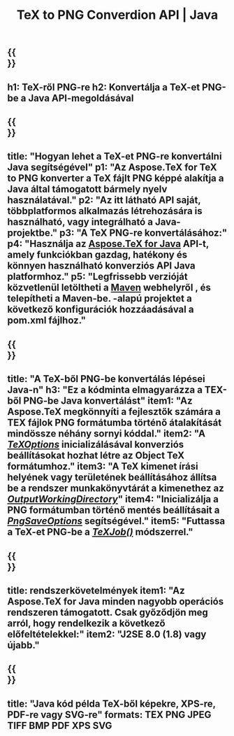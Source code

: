 ﻿---
translation: true
template: /_templates/_conversion-child-java.md
title: TeX to PNG Converdion API | Java
description: TeX-PNG konvertálási funkció. Integrálja ezt a helyszíni Java-könyvtárat a projektjébe, vagy használjon többplatformos alkalmazásokat a TeX PNG-re konvertálásához.
keywords: tex to png api java, tex2png integrál
url: /java/conversion/tex-to-png/
family: tex
platformtag: java
feature: conversion
informat: TEX
outformat: PNG
otherformats: BMP TIFF JPEG PDF XPS SVG
---

{{<section banner>}}
---
h1: TeX-ről PNG-re
h2: Konvertálja a TeX-et PNG-be a Java API-megoldásával
---

{{<section overview>}}
---
title: "Hogyan lehet a TeX-et PNG-re konvertálni Java segítségével"
p1: "Az Aspose.TeX for TeX to PNG konverter a TeX fájlt PNG képpé alakítja a Java által támogatott bármely nyelv használatával."
p2: "Az itt látható API saját, többplatformos alkalmazás létrehozására is használható, vagy integrálható a Java-projektbe."
p3: "A TeX PNG-re konvertálásához:"
p4: "Használja az [Aspose.TeX for Java](https://products.aspose.com/tex/java) API-t, amely funkciókban gazdag, hatékony és könnyen használható konverziós API Java platformhoz."
p5: "Legfrissebb verzióját közvetlenül letöltheti a [Maven](https://repository.aspose.com/webapp/#/artifacts/browse/tree/General/repo/com/aspose/aspose-tex) webhelyről , és telepítheti a Maven-be. -alapú projektet a következő konfigurációk hozzáadásával a pom.xml fájlhoz."
---

{{<section feature1>}}
---
title: "A TeX-ből PNG-be konvertálás lépései Java-n"
h3: "Ez a kódminta elmagyarázza a TEX-ből PNG-be Java konvertálást"
item1: "Az Aspose.TeX megkönnyíti a fejlesztők számára a TEX fájlok PNG formátumba történő átalakítását mindössze néhány sornyi kóddal."
item2: "A [*TeXOptions*](https://reference.aspose.com/tex/java/com.aspose.tex/TeXOptions) inicializálásával konverziós beállításokat hozhat létre az Object TeX formátumhoz."
item3: "A TeX kimenet írási helyének vagy területének beállításához állítsa be a rendszer munkakönyvtárát a kimenethez az [*OutputWorkingDirectory*](https://reference.aspose.com/tex/java/com.aspose.tex/TeXOptions#setOutputWorkingDirectory-com.aspose.tex.IOutputWorkingDirectory-)"
item4: "Inicializálja a PNG formátumban történő mentés beállításait a [*PngSaveOptions*](https://reference.aspose.com/tex/java/com.aspose.tex.rendering/PngSaveOptions) segítségével."
item5: "Futtassa a TeX-et PNG-be a [*TeXJob()*](https://reference.aspose.com/tex/java/com.aspose.tex/TeXJob) módszerrel."
---

{{<section feature2>}}
---
title: rendszerkövetelmények
item1: "Az Aspose.TeX for Java minden nagyobb operációs rendszeren támogatott. Csak győződjön meg arról, hogy rendelkezik a következő előfeltételekkel:"
item2: "J2SE 8.0 (1.8) vagy újabb."
---

{{<section widget>}}
---
title: "Java kód példa TeX-ből képekre, XPS-re, PDF-re vagy SVG-re"
formats: TEX PNG JPEG TIFF BMP PDF XPS SVG
---